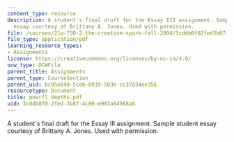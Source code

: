 ```yaml
---
content_type: resource
description: A student's final draft for the Essay III assignment. Sample student
  essay courtesy of Brittany A. Jones. Used with permission.
file: /courses/21w-730-2-the-creative-spark-fall-2004/3cddb0f02fed3b874c00e982a64568ad_powrfl_depths.pdf
file_type: application/pdf
learning_resource_types:
- Assignments
license: https://creativecommons.org/licenses/by-nc-sa/4.0/
ocw_type: OCWFile
parent_title: Assignments
parent_type: CourseSection
parent_uid: bc95e690-5ceb-0919-503e-cc37d34ee356
resourcetype: Document
title: powrfl_depths.pdf
uid: 3cddb0f0-2fed-3b87-4c00-e982a64568ad
---
```

A student's final draft for the Essay III assignment. Sample student essay courtesy of Brittany A. Jones. Used with permission.